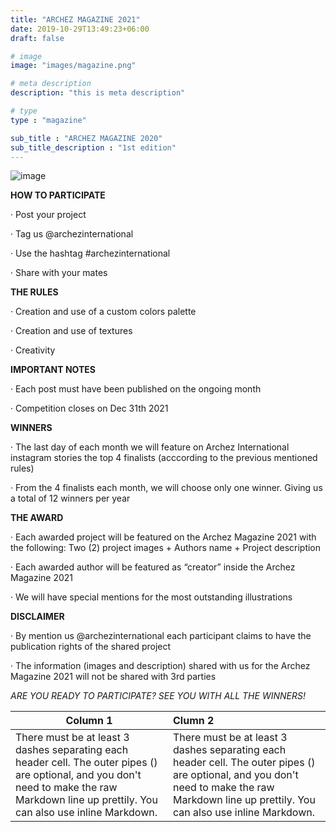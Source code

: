 ```yaml
---
title: "ARCHEZ MAGAZINE 2021"
date: 2019-10-29T13:49:23+06:00
draft: false

# image
image: "images/magazine.png"

# meta description
description: "this is meta description"

# type
type : "magazine"

sub_title : "ARCHEZ MAGAZINE 2020"
sub_title_description : "1st edition"
---
```


![image](../../images/magazine/2.png)

**HOW TO PARTICIPATE**

· Post your project

· Tag us @archezinternational

· Use the hashtag #archezinternational

· Share with your mates


**THE RULES**

· Creation and use of a custom colors palette

· Creation and use of textures

· Creativity


**IMPORTANT NOTES**

· Each post must have been published on the ongoing month 

· Competition closes on Dec 31th 2021


**WINNERS**

· The last day of each month we will feature on Archez International instagram stories the top 4 finalists (acccording to the previous mentioned rules)

· From the 4 finalists each month, we will choose only one winner. Giving us a total of 12 winners per year


**THE AWARD**

· Each awarded project will be featured on the Archez Magazine 2021 with the following: 
Two (2) project images + Authors name + Project description

· Each awarded author will be featured as “creator” inside the Archez Magazine 2021

· We will have special mentions for the most outstanding illustrations


**DISCLAIMER**

· By mention us @archezinternational each participant claims to have the publication rights of the shared project

· The information (images and description) shared with us for the Archez Magazine 2021 will not be shared with 3rd parties


*ARE YOU READY TO PARTICIPATE? SEE YOU WITH ALL THE WINNERS!*



| Column 1      | Clumn 2
| ------------- |:-------------
| There must be at least 3 dashes separating each header cell. The outer pipes () are optional, and you don't need to make the raw Markdown line up prettily. You can also use inline Markdown. | There must be at least 3 dashes separating each header cell. The outer pipes () are optional, and you don't need to make the raw Markdown line up prettily. You can also use inline Markdown.